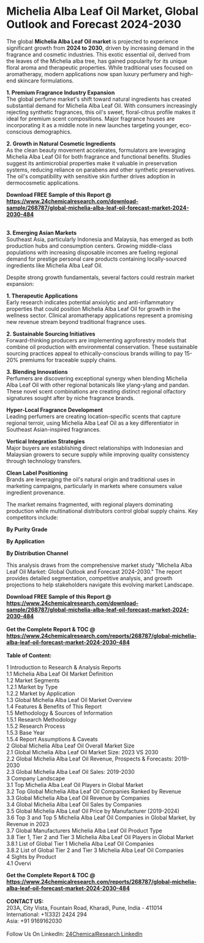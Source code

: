 <h1>Michelia Alba Leaf Oil Market, Global Outlook and Forecast 2024-2030</h1><p>The global <strong>Michelia Alba Leaf Oil market</strong> is projected to experience significant growth from <strong>2024 to 2030</strong>, driven by increasing demand in the fragrance and cosmetic industries. This exotic essential oil, derived from the leaves of the Michelia alba tree, has gained popularity for its unique floral aroma and therapeutic properties. While traditional uses focused on aromatherapy, modern applications now span luxury perfumery and high-end skincare formulations.</p><p><strong>1. Premium Fragrance Industry Expansion</strong><br>
The global perfume market's shift toward natural ingredients has created substantial demand for Michelia Alba Leaf Oil. With consumers increasingly rejecting synthetic fragrances, this oil's sweet, floral-citrus profile makes it ideal for premium scent compositions. Major fragrance houses are incorporating it as a middle note in new launches targeting younger, eco-conscious demographics.</p><p><strong>2. Growth in Natural Cosmetic Ingredients</strong><br>
As the clean beauty movement accelerates, formulators are leveraging Michelia Alba Leaf Oil for both fragrance and functional benefits. Studies suggest its antimicrobial properties make it valuable in preservation systems, reducing reliance on parabens and other synthetic preservatives. The oil's compatibility with sensitive skin further drives adoption in dermocosmetic applications.</p><div><b>Download FREE Sample of this Report @ 
            <a href="https://www.24chemicalresearch.com/download-sample/268787/global-michelia-alba-leaf-oil-forecast-market-2024-2030-484">
            https://www.24chemicalresearch.com/download-sample/268787/global-michelia-alba-leaf-oil-forecast-market-2024-2030-484</a></b></div><br><p><strong>3. Emerging Asian Markets</strong><br>
Southeast Asia, particularly Indonesia and Malaysia, has emerged as both production hubs and consumption centers. Growing middle-class populations with increasing disposable incomes are fueling regional demand for prestige personal care products containing locally-sourced ingredients like Michelia Alba Leaf Oil.</p><p>Despite strong growth fundamentals, several factors could restrain market expansion:</p><p><strong>1. Therapeutic Applications</strong><br>
Early research indicates potential anxiolytic and anti-inflammatory properties that could position Michelia Alba Leaf Oil for growth in the wellness sector. Clinical aromatherapy applications represent a promising new revenue stream beyond traditional fragrance uses.</p><p><strong>2. Sustainable Sourcing Initiatives</strong><br>
Forward-thinking producers are implementing agroforestry models that combine oil production with environmental conservation. These sustainable sourcing practices appeal to ethically-conscious brands willing to pay 15-20% premiums for traceable supply chains.</p><p><strong>3. Blending Innovations</strong><br>
Perfumers are discovering exceptional synergy when blending Michelia Alba Leaf Oil with other regional botanicals like ylang-ylang and pandan. These novel scent combinations are creating distinct regional olfactory signatures sought after by niche fragrance brands.</p><p><strong>Hyper-Local Fragrance Development</strong><br>
    Leading perfumers are creating location-specific scents that capture regional terroir, using Michelia Alba Leaf Oil as a key differentiator in Southeast Asian-inspired fragrances.</p><p><strong>Vertical Integration Strategies</strong><br>
    Major buyers are establishing direct relationships with Indonesian and Malaysian growers to secure supply while improving quality consistency through technology transfers.</p><p><strong>Clean Label Positioning</strong><br>
    Brands are leveraging the oil's natural origin and traditional uses in marketing campaigns, particularly in markets where consumers value ingredient provenance.</p><p>The market remains fragmented, with regional players dominating production while multinational distributors control global supply chains. Key competitors include:</p><p><strong>By Purity Grade</strong></p><p><strong>By Application</strong></p><p><strong>By Distribution Channel</strong></p><p>This analysis draws from the comprehensive market study "Michelia Alba Leaf Oil Market: Global Outlook and Forecast 2024-2030." The report provides detailed segmentation, competitive analysis, and growth projections to help stakeholders navigate this evolving market Landscape.</p><div><b>Download FREE Sample of this Report @ 
            <a href="https://www.24chemicalresearch.com/download-sample/268787/global-michelia-alba-leaf-oil-forecast-market-2024-2030-484">
            https://www.24chemicalresearch.com/download-sample/268787/global-michelia-alba-leaf-oil-forecast-market-2024-2030-484</a></b></div><br><div><b>Get the Complete Report & TOC @ 
            <a href="https://www.24chemicalresearch.com/reports/268787/global-michelia-alba-leaf-oil-forecast-market-2024-2030-484">
            https://www.24chemicalresearch.com/reports/268787/global-michelia-alba-leaf-oil-forecast-market-2024-2030-484</a></b></div><br>
            <b>Table of Content:</b><p>1 Introduction to Research & Analysis Reports<br />
    1.1 Michelia Alba Leaf Oil Market Definition<br />
    1.2 Market Segments<br />
        1.2.1 Market by Type<br />
        1.2.2 Market by Application<br />
    1.3 Global Michelia Alba Leaf Oil Market Overview<br />
    1.4 Features & Benefits of This Report<br />
    1.5 Methodology & Sources of Information<br />
        1.5.1 Research Methodology<br />
        1.5.2 Research Process<br />
        1.5.3 Base Year<br />
        1.5.4 Report Assumptions & Caveats<br />
2 Global Michelia Alba Leaf Oil Overall Market Size<br />
    2.1 Global Michelia Alba Leaf Oil Market Size: 2023 VS 2030<br />
    2.2 Global Michelia Alba Leaf Oil Revenue, Prospects & Forecasts: 2019-2030<br />
    2.3 Global Michelia Alba Leaf Oil Sales: 2019-2030<br />
3 Company Landscape<br />
    3.1 Top Michelia Alba Leaf Oil Players in Global Market<br />
    3.2 Top Global Michelia Alba Leaf Oil Companies Ranked by Revenue<br />
    3.3 Global Michelia Alba Leaf Oil Revenue by Companies<br />
    3.4 Global Michelia Alba Leaf Oil Sales by Companies<br />
    3.5 Global Michelia Alba Leaf Oil Price by Manufacturer (2019-2024)<br />
    3.6 Top 3 and Top 5 Michelia Alba Leaf Oil Companies in Global Market, by Revenue in 2023<br />
    3.7 Global Manufacturers Michelia Alba Leaf Oil Product Type<br />
    3.8 Tier 1, Tier 2 and Tier 3 Michelia Alba Leaf Oil Players in Global Market<br />
        3.8.1 List of Global Tier 1 Michelia Alba Leaf Oil Companies<br />
        3.8.2 List of Global Tier 2 and Tier 3 Michelia Alba Leaf Oil Companies<br />
4 Sights by Product<br />
    4.1 Overvi</p><div><b>Get the Complete Report & TOC @ 
            <a href="https://www.24chemicalresearch.com/reports/268787/global-michelia-alba-leaf-oil-forecast-market-2024-2030-484">
            https://www.24chemicalresearch.com/reports/268787/global-michelia-alba-leaf-oil-forecast-market-2024-2030-484</a></b></div><br><b>CONTACT US:</b><br>
            203A, City Vista, Fountain Road, Kharadi, Pune, India - 411014<br>
            International: +1(332) 2424 294<br>
            Asia: +91 9169162030 <br><br>
            Follow Us On LinkedIn: <a href="https://www.linkedin.com/company/24chemicalresearch/">24ChemicalResearch LinkedIn</a>